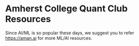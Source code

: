 # Amherst College Quant Club Resources

Since AI/ML is so popular these days, we suggest you to refer https://aman.ai for more ML/AI resources.
